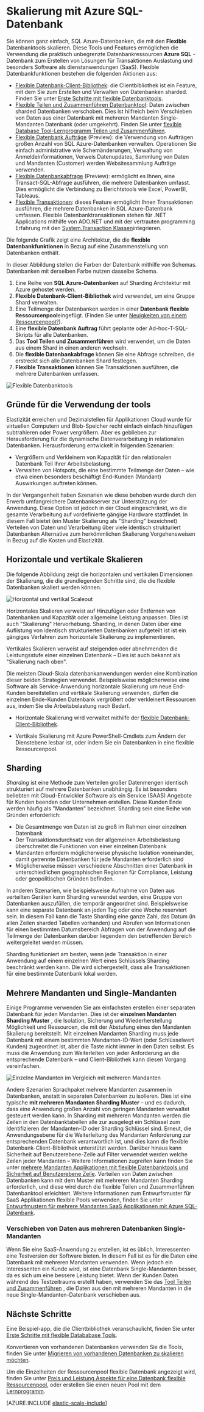 <properties
    pageTitle="Anpassungsbereich für wird mit einer Azure SQL-Datenbank | Microsoft Azure"
    description="Software als ein Entwickler Service (SaaS) kann einfach flexible, skalierbare Datenbanken in der Cloud Verwendung dieser Tools erstellen."
    services="sql-database"
    documentationCenter=""
    manager="jhubbard"
    authors="ddove"
    editor=""/>

<tags
    ms.service="sql-database"
    ms.workload="sql-database"
    ms.tgt_pltfrm="na"
    ms.devlang="na"
    ms.topic="article"
    ms.date="09/06/2016"
    ms.author="ddove"/>

# <a name="scaling-out-with-azure-sql-database"></a>Skalierung mit Azure SQL-Datenbank

Sie können ganz einfach, SQL Azure-Datenbanken, die mit den **Flexible** Datenbanktools skalieren. Diese Tools und Features ermöglichen die Verwendung die praktisch unbegrenzte Datenbankressourcen **Azure SQL** -Datenbank zum Erstellen von Lösungen für Transaktionen Auslastung und besonders Software als dienstanwendungen (SaaS). Flexible Datenbankfunktionen bestehen die folgenden Aktionen aus:

* [Flexible Datenbank-Client-Bibliothek](sql-database-elastic-database-client-library.md): die Clientbibliothek ist ein Feature, mit dem Sie zum Erstellen und Verwalten von Datenbanken sharded.  Finden Sie unter [Erste Schritte mit flexible Datenbanktools](sql-database-elastic-scale-get-started.md).
* [Flexible Teilen und Zusammenführen Datenbanktool](sql-database-elastic-scale-overview-split-and-merge.md): Daten zwischen sharded Datenbanken verschoben. Dies ist hilfreich beim Verschieben von Daten aus einer Datenbank mit mehreren Mandanten Single-Mandanten Datenbank (oder umgekehrt). Finden Sie unter [flexible Database Tool-Lernprogramm Teilen und Zusammenführen](sql-database-elastic-scale-configure-deploy-split-and-merge.md).
* [Flexible Datenbank Aufträge](sql-database-elastic-jobs-overview.md) (Preview): die Verwendung von Aufträgen großen Anzahl von SQL Azure-Datenbanken verwalten. Operationen Sie einfach administrative wie Schemänderungen, Verwaltung von Anmeldeinformationen, Verweis Datenupdates, Sammlung von Daten und Mandanten (Customer) werden Websitesammlung Aufträge verwenden.
* [Flexible Datenbankabfrage](sql-database-elastic-query-overview.md) (Preview): ermöglicht es Ihnen, eine Transact-SQL-Abfrage ausführen, die mehrere Datenbanken umfasst. Dies ermöglicht die Verbindung zu Berichtstools wie Excel, PowerBI, Tableaus.
* [Flexible Transaktionen](sql-database-elastic-transactions-overview.md): dieses Feature ermöglicht Ihnen Transaktionen ausführen, die mehrere Datenbanken in SQL Azure-Datenbank umfassen. Flexible Datenbanktransaktionen stehen für .NET Applications mithilfe von ADO.NET und mit der vertrauten programming Erfahrung mit den [System.Transaction Klassen](https://msdn.microsoft.com/library/system.transactions.aspx)integrieren.

Die folgende Grafik zeigt eine Architektur, die die **flexible Datenbankfunktionen** in Bezug auf eine Zusammenstellung von Datenbanken enthält.

In dieser Abbildung stellen die Farben der Datenbank mithilfe von Schemas. Datenbanken mit derselben Farbe nutzen dasselbe Schema.

1. Eine Reihe von **SQL Azure-Datenbanken** auf Sharding Architektur mit Azure gehostet werden.
2. **Flexible Datenbank-Client-Bibliothek** wird verwendet, um eine Gruppe Shard verwalten.
3. Eine Teilmenge der Datenbanken werden in einer **Datenbank flexible Ressourcenpool**eingefügt. (Finden Sie unter [Neuigkeiten von einem Ressourcenpool?](sql-database-elastic-pool.md)).
4. Eine **flexible Datenbank Auftrag** führt geplante oder Ad-hoc-T-SQL-Skripts für alle Datenbanken.
5. Das **Tool Teilen und Zusammenführen** wird verwendet, um die Daten aus einem Shard in einen anderen wechseln.
6. Die **flexible Datenbankabfrage** können Sie eine Abfrage schreiben, die erstreckt sich alle Datenbanken Shard festlegen.
7. **Flexible Transaktionen** können Sie Transaktionen ausführen, die mehrere Datenbanken umfassen. 


![Flexible Datenbanktools][1]


## <a name="why-use-the-tools"></a>Gründe für die Verwendung der tools

Elastizität erreichen und Dezimalstellen für Applikationen Cloud wurde für virtuellen Computern und Blob-Speicher recht einfach einfach hinzufügen subtrahieren oder Power vergrößern. Aber es geblieben zur Herausforderung für die dynamische Datenverarbeitung in relationalen Datenbanken. Herausforderung entwickelt in folgenden Szenarien:

* Vergrößern und Verkleinern von Kapazität für den relationalen Datenbank Teil Ihrer Arbeitsbelastung.
* Verwalten von Hotspots, die eine bestimmte Teilmenge der Daten – wie etwa einen besonders beschäftigt End-Kunden (Mandant) Auswirkungen auftreten können.

In der Vergangenheit haben Szenarien wie diese behoben wurde durch den Erwerb umfangreichere Datenbankserver zur Unterstützung der Anwendung. Diese Option ist jedoch in der Cloud eingeschränkt, wo die gesamte Verarbeitung auf vordefinierte gängige Hardware stattfindet. In diesem Fall bietet (ein Muster Skalierung als "Sharding" bezeichnet) Verteilen von Daten und Verarbeitung über viele identisch strukturiert Datenbanken Alternative zum herkömmlichen Skalierung Vorgehensweisen in Bezug auf die Kosten und Elastizität.

## <a name="horizontal-and-vertical-scaling"></a>Horizontale und vertikale Skalieren

Die folgende Abbildung zeigt die horizontalen und vertikalen Dimensionen der Skalierung, die die grundlegenden Schritte sind, die die flexible Datenbanken skaliert werden können.

![Horizontal und vertikal Scaleout][2]

Horizontales Skalieren verweist auf Hinzufügen oder Entfernen von Datenbanken und Kapazität oder allgemeine Leistung anpassen. Dies ist auch "Skalierung" Hervorhebung. Sharding, in denen Daten über eine Auflistung von identisch strukturierten Datenbanken aufgeteilt ist ist ein gängiges Verfahren zum horizontale Skalierung zu implementieren.  

Vertikales Skalieren verweist auf steigenden oder abnehmenden die Leistungsstufe einer einzelnen Datenbank – Dies ist auch bekannt als "Skalierung nach oben".

Die meisten Cloud-Skala datenbankanwendungen werden eine Kombination dieser beiden Strategien verwendet. Beispielsweise möglicherweise eine Software als Service-Anwendung horizontale Skalierung um neue End-Kunden bereitstellen und vertikale Skalierung verwenden, dürfen die einzelnen Ende-Kunden Datenbank vergrößert oder verkleinert Ressourcen aus, indem Sie die Arbeitsbelastung nach Bedarf.

* Horizontale Skalierung wird verwaltet mithilfe der [flexible Datenbank-Client-Bibliothek](sql-database-elastic-database-client-library.md).

* Vertikale Skalierung mit Azure PowerShell-Cmdlets zum Ändern der Dienstebene lesbar ist, oder indem Sie ein Datenbanken in eine flexible Ressourcenpool.

## <a name="sharding"></a>Sharding

*Sharding* ist eine Methode zum Verteilen großer Datenmengen identisch strukturiert auf mehrere Datenbanken unabhängig. Es ist besonders beliebten mit Cloud-Entwickler Software als ein Service (SAAS) Angebote für Kunden beenden oder Unternehmen erstellen. Diese Kunden Ende werden häufig als "Mandanten" bezeichnet. Sharding sein eine Reihe von Gründen erforderlich:  

* Die Gesamtmenge von Daten ist zu groß im Rahmen einer einzelnen Datenbank
* Der Transaktionsdurchsatz von der allgemeinen Arbeitsbelastung überschreitet die Funktionen von einer einzelnen Datenbank
* Mandanten erfordern möglicherweise physische Isolation voneinander, damit getrennte Datenbanken für jede Mandanten erforderlich sind
* Möglicherweise müssen verschiedene Abschnitten einer Datenbank in unterschiedlichen geographischen Regionen für Compliance, Leistung oder geopolitischen Gründen befinden.

In anderen Szenarien, wie beispielsweise Aufnahme von Daten aus verteilten Geräten kann Sharding verwendet werden, eine Gruppe von Datenbanken auszufüllen, die temporär angeordnet sind. Beispielsweise kann eine separate Datenbank an jeden Tag oder eine Woche reserviert sein. In diesem Fall kann die Taste Sharding eine ganze Zahl, das Datum (in allen Zeilen sharded Tabellen vorhanden) und Abrufen von Informationen für einen bestimmten Datumsbereich Abfragen von der Anwendung auf die Teilmenge der Datenbanken darüber liegendem den betreffenden Bereich weitergeleitet werden müssen.

Sharding funktioniert am besten, wenn jede Transaktion in einer Anwendung auf einem einzelnen Wert eines Schlüssels Sharding beschränkt werden kann. Die wird sichergestellt, dass alle Transaktionen für eine bestimmte Datenbank lokal werden.

## <a name="multi-tenant-and-single-tenant"></a>Mehrere Mandanten und Single-Mandanten

Einige Programme verwenden Sie am einfachsten erstellen einer separaten Datenbank für jeden Mandanten. Dies ist der **einzelnen Mandanten Sharding Muster** , die Isolation, Sicherung und Wiederherstellung Möglichkeit und Ressourcen, die mit der Abstufung eines den Mandanten Skalierung bereitstellt. Mit einzelnen Mandanten Sharding muss jede Datenbank mit einem bestimmten Mandanten-ID-Wert (oder Schlüsselwert Kunden) zugeordnet ist, aber die Taste nicht immer in den Daten selbst. Es muss die Anwendung zum Weiterleiten von jeder Anforderung an die entsprechende Datenbank – und Client-Bibliothek kann diesen Vorgang vereinfachen.

![Einzelne Mandanten im Vergleich mit mehreren Mandanten][4]

Andere Szenarien Sprachpaket mehrere Mandanten zusammen in Datenbanken, anstatt in separaten Datenbanken zu isolieren. Dies ist eine typische **mit mehreren Mandanten Sharding Muster** – und es dadurch, dass eine Anwendung großen Anzahl von geringen Mandanten verwaltet gesteuert werden kann. In Sharding mit mehreren Mandanten werden die Zeilen in den Datenbanktabellen alle zur ausgelegt ein Schlüssel zum Identifizieren der Mandanten-ID oder Sharding Schlüssel sind. Erneut, die Anwendungsebene für die Weiterleitung des Mandanten Anforderung zur entsprechenden Datenbank verantwortlich ist, und dies kann die flexible Datenbank-Client-Bibliothek unterstützt werden. Darüber hinaus kann Sicherheit auf Benutzerebene-Zeile auf Filter verwendet werden welche Zeilen jeder Mandanten – Weitere Informationen zugreifen kann finden Sie unter [mehrere Mandanten Applikationen mit flexible Datenbanktools und Sicherheit auf Benutzerebene Zeile](sql-database-elastic-tools-multi-tenant-row-level-security.md). Verteilen von Daten zwischen Datenbanken kann mit dem Muster mit mehreren Mandanten Sharding erforderlich, und diese wird durch die flexible Teilen und Zusammenführen Datenbanktool erleichtert. Weitere Informationen zum Entwurfsmuster für SaaS Applikationen flexible Pools verwenden, finden Sie unter [Entwurfmustern für mehrere Mandanten SaaS Applikationen mit Azure SQL-Datenbank](sql-database-design-patterns-multi-tenancy-saas-applications.md).

### <a name="move-data-from-multiple-to-single-tenancy-databases"></a>Verschieben von Daten aus mehreren Datenbanken Single-Mandanten

Wenn Sie eine SaaS-Anwendung zu erstellen, ist es üblich, Interessenten eine Testversion der Software bieten. In diesem Fall ist es für die Daten eine Datenbank mit mehreren Mandanten verwenden. Wenn jedoch ein Interessenten ein Kunde wird, ist eine Datenbank Single-Mandanten besser, da es sich um eine bessere Leistung bietet. Wenn der Kunden Daten während des Testzeitraums erstellt haben, verwenden Sie das [Tool Teilen und Zusammenführen](sql-database-elastic-scale-overview-split-and-merge.md) , die Daten aus den mit mehreren Mandanten in die neue Single-Mandanten-Datenbank verschieben aus.

## <a name="next-steps"></a>Nächste Schritte

Eine Beispiel-app, die die Clientbibliothek veranschaulicht, finden Sie unter [Erste Schritte mit flexible Datababase Tools](sql-database-elastic-scale-get-started.md).

Konvertieren von vorhandenen Datenbanken verwenden Sie die Tools, finden Sie unter [Migrieren von vorhandenen Datenbanken zu skalieren möchten](sql-database-elastic-convert-to-use-elastic-tools.md).

Um die Einzelheiten der Ressourcenpool flexible Datenbank angezeigt wird, finden Sie unter [Preis und Leistung Aspekte für eine Datenbank flexible Ressourcenpool](sql-database-elastic-pool-guidance.md), oder erstellen Sie einen neuen Pool mit dem [Lernprogramm](sql-database-elastic-pool-create-portal.md).  

[AZURE.INCLUDE [elastic-scale-include](../../includes/elastic-scale-include.md)]

<!--Anchors-->
<!--Image references-->
[1]:./media/sql-database-elastic-scale-introduction/tools.png
[2]:./media/sql-database-elastic-scale-introduction/h_versus_vert.png
[3]:./media/sql-database-elastic-scale-introduction/overview.png
[4]:./media/sql-database-elastic-scale-introduction/single_v_multi_tenant.png


